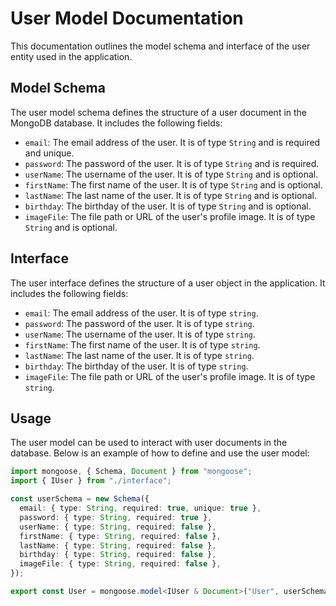# User Model Documentation

This documentation outlines the model schema and interface of the user entity used in the application.

## Model Schema

The user model schema defines the structure of a user document in the MongoDB database. It includes the following fields:

- `email`: The email address of the user. It is of type `String` and is required and unique.
- `password`: The password of the user. It is of type `String` and is required.
- `userName`: The username of the user. It is of type `String` and is optional.
- `firstName`: The first name of the user. It is of type `String` and is optional.
- `lastName`: The last name of the user. It is of type `String` and is optional.
- `birthday`: The birthday of the user. It is of type `String` and is optional.
- `imageFile`: The file path or URL of the user's profile image. It is of type `String` and is optional.

## Interface

The user interface defines the structure of a user object in the application. It includes the following fields:

- `email`: The email address of the user. It is of type `string`.
- `password`: The password of the user. It is of type `string`.
- `userName`: The username of the user. It is of type `string`.
- `firstName`: The first name of the user. It is of type `string`.
- `lastName`: The last name of the user. It is of type `string`.
- `birthday`: The birthday of the user. It is of type `string`.
- `imageFile`: The file path or URL of the user's profile image. It is of type `string`.

## Usage

The user model can be used to interact with user documents in the database. Below is an example of how to define and use the user model:

```typescript
import mongoose, { Schema, Document } from "mongoose";
import { IUser } from "./interface";

const userSchema = new Schema({
  email: { type: String, required: true, unique: true },
  password: { type: String, required: true },
  userName: { type: String, required: false },
  firstName: { type: String, required: false },
  lastName: { type: String, required: false },
  birthday: { type: String, required: false },
  imageFile: { type: String, required: false },
});

export const User = mongoose.model<IUser & Document>("User", userSchema);
```
